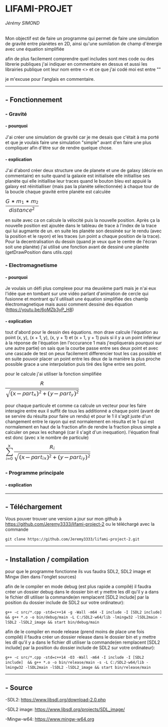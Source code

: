 # LIFAMI-PROJET

###### Jérémy SIMOND

Mon objectif est de faire un programme qui permet de faire une simulation de gravité entre planètes en 2D, ainsi qu'une sumilation de champ d'énergie avec une équation simplifiée

afin de plus facilement comprendre quel includes sont mes code ou des librerie publiques j'ai indiquer en commentaire en dessus et aussi les librairies publique ont leur nom entre <> et ce que j'ai codé moi est entre ""

je m'excuse pour l'anglais en commentaire.

---

## - Fonctionnement

### - Gravité

#### - pourquoi

J'ai créer une simulation de gravité car je me desais que c'était à ma porté et que je voulais faire une simulation "simple" avant d'en faire une plus compliquer afin d'être sur de rendre quelque chose.

#### - explication

J'ai d'abord créer deux structure une de planete et une de galaxy (décrie en commentaire) en suite quand la galaxie est initialisée elle initiallise ses planète qui elle initiallise leur traces quand le bouton bleu est appuié la galaxy est réinitialliser (mais pas la planète sélectionnée) à chaque tour de la boucle chaque gravité entre planète est calculée

![equation-gravité](media/img/gravityEquation.png?raw=true "gravté")

en suite avec ca on calcule la vélocité puis la nouvelle position. Après ça la nouvelle position est ajoutée dans le tableau de trace à l'index de la trace qui lui augmante de un. en suite les planète son dessinée sur le rendu (avec la position et le rayon) et les traces (un point a chaque position de la trace). Pour la decentralisation du dessin (quand je veux que le centre de l'écran soit une planète) j'ai utilisé une fonction avant de dessiné une planète (getDrawPosition dans utils.cpp)

### - Electromagnetisme

#### - pourquoi

Je voulais un défi plus complexe pour ma deuxième parti mais je n'ai eux l'idée que en tombant sur une vidéo parlant d'animation de cercle qui fusionne et montrant qu'il utilisait une équation simplifiée des chamlp électromagnetique mais aussi comment dessiné des équation (https://youtu.be/6oMZb3yP_H8)

#### - explication

tout d'abord pour le dessin des équations. mon draw calcule l'équation au point (x, y), (x + 1, y), (x, y + 1) et (x + 1, y + 1) puis si il y a un point inférieur à la réponse de l'équation (en l'occurance 1 mais j'expliquerais pourquoi sur une autre partie) on sais que la courbe passe entre ses deux point et avec une cascade de test on peux facilement differencier tout les cas possible et en suite pouvoir placer un point entre les deux de la manière la plus proche possible grace a une interpolation puis tiré des ligne entre ses point.

pour le calcule j'ai utiliser la fonction simplifiée

![equation particule simplifiée](media/img/electromagnetismEquation.png?raw=true "électromagnetisme")

pour chaque particule et comme ca calcule un vecteur pour les faire interagire entre eux il suffit de tous les additionné a chaque point (avant de se servire du résulta pour faire un rendu) et pour le 1 il s'agit juste d'un changement entre le rayon qui est normalement en résulta et le 1 qui est normalement en haut de la fraction afin de rendre la fraction plous simple a calculer on peux les echangé (car il s'agit d'un inequation). l'équation final est donc (avec x le nombre de particule)

![equation particule simplifiée somme](media/img/electromagnetismEquationSomme.png?raw=true "électromagnetisme somme")

### - Programme principale

#### - explication



---

## - Téléchargement

Vous pouver trouver une version a jour sur mon github à https://github.com/Jeremy3333/lifami-project-2 ou le téléchargé avec la commande

    git clone https://github.com/Jeremy3333/lifami-project-2.git

---

## - Installation / compilation

pour que le programme fonctionne ils vus faudra SDL2, SDL2 image et Mingw (lien dans l'onglet sources)

afin de le compiler en mode debug (est plus rapide a compilé) il faudra créer un dossier debug dans le dossier bin et y mettre les dll qu'il y a dans le fichier dll utiliser la commande(en remplacent [SDL2 include] par la position du dossier include de SDL2 sur votre ordinateur):

    g++ -c src/*.cpp -std=c++14 -g -Wall -m64 -I include -I [SDL2 include]  && g++ *.o -o bin/debug/main -L C:/SDL2-w64/lib -lmingw32 -lSDL2main -lSDL2 -lSDL2_image && start bin/debug/main

afin de le compiler en mode release (prend moins de place une fois compilé) il faudra créer un dossier release dans le dossier bin et y mettre les dll qu'il y a dans le fichier dll utiliser la commande(en remplacent [SDL2 include] par la position du dossier include de SDL2 sur votre ordinateur):

    g++ -c src/*.cpp -std=c++14 -O3 -Wall -m64 -I include -I [SDL2 include]  && g++ *.o -o bin/release/main -s -L C:/SDL2-w64/lib -lmingw32 -lSDL2main -lSDL2 -lSDL2_image && start bin/release/main

---

## - Source

-SDL2:
 https://www.libsdl.org/download-2.0.php

-SDL2 image:
 https://www.libsdl.org/projects/SDL_image/

-Mingw-w64:
 https://www.mingw-w64.org
